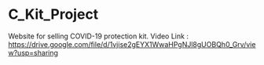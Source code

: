 # C_Kit_Project
Website for selling COVID-19 protection kit.
Video Link : https://drive.google.com/file/d/1vjise2gEYX1WwaHPgNJl8gUOBQh0_Grv/view?usp=sharing
